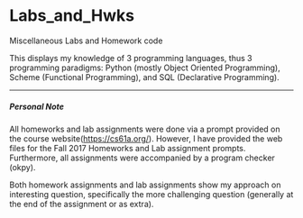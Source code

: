 # Labs_and_Hwks
Miscellaneous Labs and Homework code

This displays my knowledge of 3 programming languages, thus 3 programming paradigms: Python (mostly Object Oriented Programming), Scheme (Functional Programming), and SQL (Declarative Programming). 

-------------------------------------------------------------

##### Personal Note #####
All homeworks and lab assignments were done via a prompt provided on the course website(https://cs61a.org/).
However, I have provided the web files for the Fall 2017 Homeworks and Lab assignment prompts.
Furthermore, all assignments were accompanied by a program checker (okpy).

Both homework assignments and lab assignments show my approach on interesting question, specifically the more challenging question (generally at the end of the assignment or as extra).

